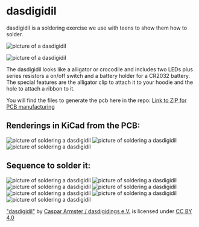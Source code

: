 # dasdigidil
dasdigidil is a soldering exercise we use with teens to show them how to solder.

![picture of a dasdigidil](https://github.com/dasdigidings/dasdigidil/blob/master/pictures/dasdigidil01.jpg)

![picture of a dasdigidil](https://github.com/dasdigidings/dasdigidil/blob/master/pictures/dasdigidil02.jpg)

The dasdigidil looks like a alligator or crocodile and includes two LEDs plus series resistors a on/off switch and a battery holder for a CR2032 battery. The special features are the alligator clip to attach it to your hoodie and the hole to attach a ribbon to it.

You will find the files to generate the pcb here in the repo: [Link to ZIP for PCB manufacturing](https://github.com/dasdigidings/dasdigidil/blob/master/20240401_dasdigidil.zip)

## Renderings in KiCad from the PCB:

![picture of soldering a dasdigidil](https://github.com/dasdigidings/dasdigidil/blob/master/pictures/20240401_dasdigidil.jpg)
![picture of soldering a dasdigidil](https://github.com/dasdigidings/dasdigidil/blob/master/pictures/20240401_dasdigidil_oben.jpg)
![picture of soldering a dasdigidil](https://github.com/dasdigidings/dasdigidil/blob/master/pictures/20240401_dasdigidil_unten.jpg)

## Sequence to solder it:

![picture of soldering a dasdigidil](https://github.com/dasdigidings/dasdigidil/blob/master/pictures/dasdigidil_soldering01.jpg)
![picture of soldering a dasdigidil](https://github.com/dasdigidings/dasdigidil/blob/master/pictures/dasdigidil_soldering02.jpg)
![picture of soldering a dasdigidil](https://github.com/dasdigidings/dasdigidil/blob/master/pictures/dasdigidil_soldering03.jpg)
![picture of soldering a dasdigidil](https://github.com/dasdigidings/dasdigidil/blob/master/pictures/dasdigidil_soldering04.jpg)
![picture of soldering a dasdigidil](https://github.com/dasdigidings/dasdigidil/blob/master/pictures/dasdigidil_soldering05.jpg)
![picture of soldering a dasdigidil](https://github.com/dasdigidings/dasdigidil/blob/master/pictures/dasdigidil_soldering06.jpg)
![picture of soldering a dasdigidil](https://github.com/dasdigidings/dasdigidil/blob/master/pictures/dasdigidil_soldering07.jpg)

["dasdigidil"](https://github.com/dasdigidings/dasdigidil/) by [Caspar Armster / dasdigidings e.V.](https://www.dasdigidings.de/) is licensed under [CC BY 4.0](https://creativecommons.org/licenses/by/4.0/)